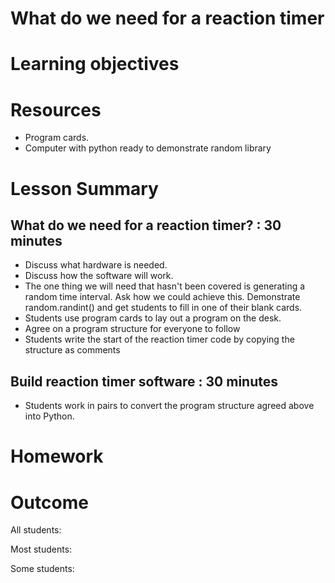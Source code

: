 # What do we need for a reaction timer

# Learning objectives

# Resources

* Program cards.
* Computer with python ready to demonstrate random library

# Lesson Summary

## What do we need for a reaction timer? : 30 minutes

* Discuss what hardware is needed.
* Discuss how the software will work.
* The one thing we will need that hasn't been covered is generating a random time interval. Ask how we could achieve this. Demonstrate random.randint() and get students to fill in one of their blank cards.
* Students use program cards to lay out a program on the desk.
* Agree on a program structure for everyone to follow
* Students write the start of the reaction timer code by copying the structure as comments

## Build reaction timer software : 30 minutes

* Students work in pairs to convert the program structure agreed above into Python.

# Homework


# Outcome

All students:


Most students:


Some students:

